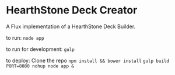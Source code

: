 HearthStone Deck Creator
=========================

A Flux implementation of a HearthStone Deck Builder.  

to run:
`node app`  

to run for development:
`gulp`  

to deploy:
Clone the repo
`npm install && bower install`
`gulp build`
`PORT=8080 nohup node app &`


